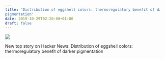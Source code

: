 ```yaml
---
title: 'Distribution of eggshell colors: thermoregulatory benefit of darker
pigmentation'
date: 2019-10-29T02:20:00+01:00
draft: false
---
```


![](https://ifttt.com/images/no_image_card.png)  

New top story on Hacker News: Distribution of eggshell colors: thermoregulatory benefit of darker pigmentation